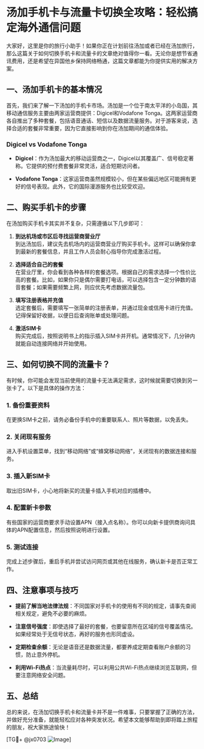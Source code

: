 # 汤加手机卡与流量卡切换全攻略：轻松搞定海外通信问题

大家好，这里是你的旅行小助手！如果你正在计划前往汤加或者已经在汤加旅行，那么这篇关于如何切换手机卡和流量卡的文章绝对值得你一看。无论你是想节省通讯费用，还是希望在异国他乡保持网络畅通，这篇文章都能为你提供实用的解决方案。

## 一、汤加手机卡的基本情况

首先，我们来了解一下汤加的手机卡市场。汤加是一个位于南太平洋的小岛国，其移动通信服务主要由两家运营商提供：Digicel和Vodafone Tonga。这两家运营商各自推出了多种套餐，包括语音通话、短信以及数据流量服务。对于游客来说，选择合适的套餐非常重要，因为它直接影响到你在汤加期间的通信体验。

### Digicel vs Vodafone Tonga

- **Digicel**：作为汤加最大的移动运营商之一，Digicel以其覆盖广、信号稳定著称。它提供的预付费套餐非常灵活，适合短期访问者。
  
- **Vodafone Tonga**：这家运营商虽然规模较小，但在某些偏远地区可能拥有更好的信号表现。此外，它的国际漫游服务也比较受欢迎。

## 二、购买手机卡的步骤

在汤加购买手机卡其实并不复杂，只需遵循以下几步即可：

1. **到达机场或市区后寻找运营商营业厅**  
   到达汤加后，建议先去机场内的运营商营业厅购买手机卡。这样可以确保你拿到最新的套餐信息，并且工作人员会耐心指导你完成激活过程。

2. **选择适合自己的套餐**  
   在营业厅里，你会看到各种各样的套餐选项。根据自己的需求选择一个性价比高的套餐。比如，如果你只是偶尔需要打电话，可以选择包含一定分钟数的语音套餐；如果需要频繁上网，则应优先考虑数据流量包。

3. **填写注册表格并充值**  
   选定套餐后，需要填写一张简单的注册表单，并通过现金或信用卡进行充值。记得保留好收据，以便日后查询账单或处理问题。

4. **激活SIM卡**  
   购买完成后，按照说明书上的指示插入SIM卡并开机。通常情况下，几分钟内就能自动连接网络并开始使用。

## 三、如何切换不同的流量卡？

有时候，你可能会发现当前使用的流量卡无法满足需求，这时候就需要切换到另一张卡了。以下是具体的操作方法：

### 1. 备份重要资料
在更换SIM卡之前，请务必备份手机中的重要联系人、照片等数据，以免丢失。

### 2. 关闭现有服务
进入手机设置菜单，找到“移动网络”或“蜂窝移动网络”，关闭现有的数据连接和服务。

### 3. 插入新SIM卡
取出旧SIM卡，小心地将新买的流量卡插入手机对应的插槽中。

### 4. 配置新卡参数
有些国家的运营商要求手动设置APN（接入点名称）。你可以向新卡提供商询问具体的APN配置信息，然后按照说明进行设置。

### 5. 测试连接
完成上述步骤后，重启手机并尝试访问网页或其他在线服务，确认新卡是否正常工作。

## 四、注意事项与技巧

- **提前了解当地法律法规**：不同国家对手机卡的使用有不同的规定，请事先查阅相关规定，避免不必要的麻烦。
  
- **注意信号强度**：即使选择了最好的套餐，也要留意所在区域的信号覆盖情况。如果经常处于无信号状态，再好的服务也形同虚设。

- **定期检查余额**：无论是语音还是数据流量，都要养成定期查看账户余额的习惯，防止意外停机。

- **利用Wi-Fi热点**：当流量耗尽时，可以利用公共Wi-Fi热点继续浏览互联网，但要注意网络安全问题。

## 五、总结

总的来说，在汤加切换手机卡和流量卡并不是一件难事，只要掌握了正确的方法，并做好充分准备，就能轻松应对各种突发状况。希望本文能够帮助到即将踏上旅程的朋友，祝大家旅途愉快！

[TG💪+ @jx0703 ![Image](https://github.com/user-attachments/assets/dbca1d08-cadb-493c-b0ec-ad6f7a83f270)]